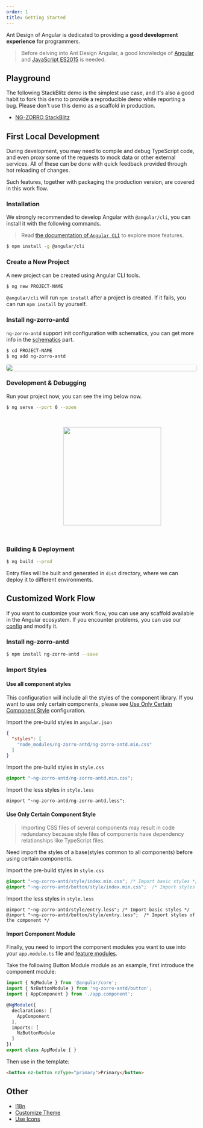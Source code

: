 ```yaml
---
order: 1
title: Getting Started
---
```


Ant Design of Angular is dedicated to providing a **good development experience** for programmers.

> Before delving into Ant Design Angular, a good knowledge of [Angular](https://angular.io/) and [JavaScript ES2015](http://babeljs.io/docs/learn-es2015/) is needed.

## Playground

The following StackBlitz demo is the simplest use case, and it's also a good habit to fork this demo to provide a reproducible demo while reporting a bug. Please don't use this demo as a scaffold in production.

- [NG-ZORRO StackBlitz](https://stackblitz.com/edit/ng-zorro-antd-start?file=src%2Fapp%2Fapp.component.ts)

## First Local Development

During development, you may need to compile and debug TypeScript code, and even proxy some of the requests to mock data or other external services. All of these can be done with quick feedback provided through hot reloading of changes.

Such features, together with packaging the production version, are covered in this work flow.

### Installation

We strongly recommended to develop Angular with `@angular/cli`, you can install it with the following commands.
> Read [the documentation of `Angular CLI`](https://github.com/angular/angular-cli/wiki) to explore more features.

```bash
$ npm install -g @angular/cli
```

### Create a New Project

A new project can be created using Angular CLI tools.

```bash
$ ng new PROJECT-NAME
```

`@angular/cli` will run `npm install` after a project is created. If it fails, you can run `npm install` by yourself.

### Install ng-zorro-antd

`ng-zorro-antd` support init configuration with schematics, you can get more info in the [schematics](/docs/schematics/en) part.

```bash
$ cd PROJECT-NAME
$ ng add ng-zorro-antd
```

<img style="display: block; border-radius: 4px; box-shadow: 1px 1px 4px 0px rgba(0, 0, 0, 0.2);" src="https://img.alicdn.com/tfs/TB19fFHdkxz61VjSZFtXXaDSVXa-680-243.svg">

### Development & Debugging

Run your project now, you can see the img below now.

```bash
$ ng serve --port 0 --open
```

<img style="display: block;padding: 30px 30%;height: 260px;" src="https://img.alicdn.com/tfs/TB1X.qJJgHqK1RjSZFgXXa7JXXa-89-131.svg">

### Building & Deployment

```bash
$ ng build --prod
```

Entry files will be built and generated in `dist` directory, where we can deploy it to different environments.

## Customized Work Flow

If you want to customize your work flow, you can use any scaffold available in the Angular ecosystem. If you encounter problems, you can use our [config](https://github.com/NG-ZORRO/ng-zorro-antd/tree/master/integration) and modify it.

### Install ng-zorro-antd

```bash
$ npm install ng-zorro-antd --save
```

### Import Styles

#### Use all component styles

This configuration will include all the styles of the component library.
If you want to use only certain components, please see [Use Only Certain Component Style](/docs/getting-started/en#use-only-certain-component-style) configuration.

Import the pre-build styles in `angular.json`

```json
{
  "styles": [
    "node_modules/ng-zorro-antd/ng-zorro-antd.min.css"
  ]
}
```

Import the pre-build styles in `style.css`

```css
@import "~ng-zorro-antd/ng-zorro-antd.min.css";
```

Import the less styles in `style.less`

```less
@import "~ng-zorro-antd/ng-zorro-antd.less";
```

#### Use Only Certain Component Style

> Importing CSS files of several components may result in code redundancy because style files of components have dependency relationships like TypeScript files.

Need import the styles of a base(styles common to all components) before using certain components.

Import the pre-build styles in `style.css`

```css
@import "~ng-zorro-antd/style/index.min.css"; /* Import basic styles */
@import "~ng-zorro-antd/button/style/index.min.css";  /* Import styles of the component */
```

Import the less styles in `style.less`

```less
@import "~ng-zorro-antd/style/entry.less"; /* Import basic styles */
@import "~ng-zorro-antd/button/style/entry.less";  /* Import styles of the component */
```

#### Import Component Module

Finally, you need to import the component modules you want to use into your `app.module.ts` file and [feature modules](https://angular.io/guide/feature-modules).

Take the following Button Module module as an example, first introduce the component module:

```ts
import { NgModule } from '@angular/core';
import { NzButtonModule } from 'ng-zorro-antd/button';
import { AppComponent } from './app.component';

@NgModule({
  declarations: [
    AppComponent
  ],
  imports: [
    NzButtonModule
  ]
})
export class AppModule { }
```

Then use in the template:

```html
<button nz-button nzType="primary">Primary</button>
```

## Other

- [I18n](/docs/i18n/en)
- [Customize Theme](/docs/customize-theme/en)
- [Use Icons](/components/icon/en)
